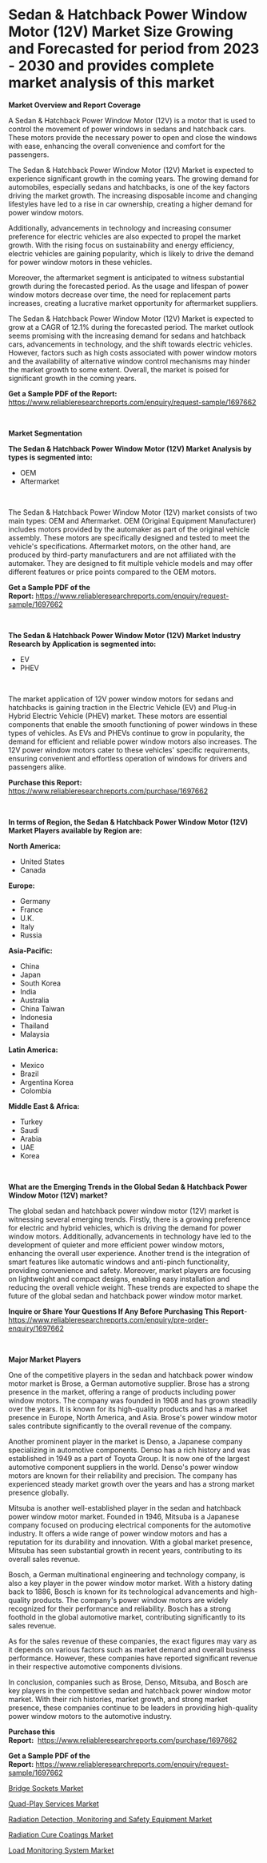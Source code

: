 <p><h1>Sedan & Hatchback Power Window Motor (12V) Market Size Growing and Forecasted for period from 2023 - 2030 and provides complete market analysis of this market</h1></p><p><strong>Market Overview and Report Coverage</strong></p>
<p><p>A Sedan & Hatchback Power Window Motor (12V) is a motor that is used to control the movement of power windows in sedans and hatchback cars. These motors provide the necessary power to open and close the windows with ease, enhancing the overall convenience and comfort for the passengers.</p><p>The Sedan & Hatchback Power Window Motor (12V) Market is expected to experience significant growth in the coming years. The growing demand for automobiles, especially sedans and hatchbacks, is one of the key factors driving the market growth. The increasing disposable income and changing lifestyles have led to a rise in car ownership, creating a higher demand for power window motors.</p><p>Additionally, advancements in technology and increasing consumer preference for electric vehicles are also expected to propel the market growth. With the rising focus on sustainability and energy efficiency, electric vehicles are gaining popularity, which is likely to drive the demand for power window motors in these vehicles.</p><p>Moreover, the aftermarket segment is anticipated to witness substantial growth during the forecasted period. As the usage and lifespan of power window motors decrease over time, the need for replacement parts increases, creating a lucrative market opportunity for aftermarket suppliers.</p><p>The Sedan & Hatchback Power Window Motor (12V) Market is expected to grow at a CAGR of 12.1% during the forecasted period. The market outlook seems promising with the increasing demand for sedans and hatchback cars, advancements in technology, and the shift towards electric vehicles. However, factors such as high costs associated with power window motors and the availability of alternative window control mechanisms may hinder the market growth to some extent. Overall, the market is poised for significant growth in the coming years.</p></p>
<p><strong>Get a Sample PDF of the Report:</strong> <a href="https://www.reliableresearchreports.com/enquiry/request-sample/1697662">https://www.reliableresearchreports.com/enquiry/request-sample/1697662</a></p>
<p>&nbsp;</p>
<p><strong>Market Segmentation</strong></p>
<p><strong>The Sedan & Hatchback Power Window Motor (12V) Market Analysis by types is segmented into:</strong></p>
<p><ul><li>OEM</li><li>Aftermarket</li></ul></p>
<p>&nbsp;</p>
<p><p>The Sedan & Hatchback Power Window Motor (12V) market consists of two main types: OEM and Aftermarket. OEM (Original Equipment Manufacturer) includes motors provided by the automaker as part of the original vehicle assembly. These motors are specifically designed and tested to meet the vehicle's specifications. Aftermarket motors, on the other hand, are produced by third-party manufacturers and are not affiliated with the automaker. They are designed to fit multiple vehicle models and may offer different features or price points compared to the OEM motors.</p></p>
<p><strong>Get a Sample PDF of the Report:</strong>&nbsp;<a href="https://www.reliableresearchreports.com/enquiry/request-sample/1697662">https://www.reliableresearchreports.com/enquiry/request-sample/1697662</a></p>
<p>&nbsp;</p>
<p><strong>The Sedan & Hatchback Power Window Motor (12V) Market Industry Research by Application is segmented into:</strong></p>
<p><ul><li>EV</li><li>PHEV</li></ul></p>
<p>&nbsp;</p>
<p><p>The market application of 12V power window motors for sedans and hatchbacks is gaining traction in the Electric Vehicle (EV) and Plug-in Hybrid Electric Vehicle (PHEV) market. These motors are essential components that enable the smooth functioning of power windows in these types of vehicles. As EVs and PHEVs continue to grow in popularity, the demand for efficient and reliable power window motors also increases. The 12V power window motors cater to these vehicles' specific requirements, ensuring convenient and effortless operation of windows for drivers and passengers alike.</p></p>
<p><strong>Purchase this Report:</strong>&nbsp; <a href="https://www.reliableresearchreports.com/purchase/1697662">https://www.reliableresearchreports.com/purchase/1697662</a></p>
<p>&nbsp;</p>
<p><strong>In terms of Region, the Sedan & Hatchback Power Window Motor (12V) Market Players available by Region are:</strong></p>
<p>
    <p> <strong> North America: </strong>
        <ul>
            <li>United States</li>
            <li>Canada</li>
        </ul>
        </p> 
    <p> <strong> Europe: </strong>
        <ul>
            <li>Germany</li>
            <li>France</li>
            <li>U.K.</li>
            <li>Italy</li>
            <li>Russia</li>
        </ul>
        </p> 
    <p> <strong> Asia-Pacific: </strong>
        <ul>
            <li>China</li>
            <li>Japan</li>
            <li>South Korea</li>
            <li>India</li>
            <li>Australia</li>
            <li>China Taiwan</li>
            <li>Indonesia</li>
            <li>Thailand</li>
            <li>Malaysia</li>
        </ul>
        </p> 
    <p> <strong> Latin America: </strong>
        <ul>
            <li>Mexico</li>
            <li>Brazil</li>
            <li>Argentina Korea</li>
            <li>Colombia</li>
        </ul>
        </p> 
    <p> <strong> Middle East & Africa: </strong>
        <ul>
            <li>Turkey</li>
            <li>Saudi</li>
            <li>Arabia</li>
            <li>UAE</li>
            <li>Korea</li>
        </ul>
    </p>
    </p>
<p>&nbsp;</p>
<p><strong>What are the Emerging Trends in the Global Sedan & Hatchback Power Window Motor (12V) market?</strong></p>
<p><p>The global sedan and hatchback power window motor (12V) market is witnessing several emerging trends. Firstly, there is a growing preference for electric and hybrid vehicles, which is driving the demand for power window motors. Additionally, advancements in technology have led to the development of quieter and more efficient power window motors, enhancing the overall user experience. Another trend is the integration of smart features like automatic windows and anti-pinch functionality, providing convenience and safety. Moreover, market players are focusing on lightweight and compact designs, enabling easy installation and reducing the overall vehicle weight. These trends are expected to shape the future of the global sedan and hatchback power window motor market.</p></p>
<p><strong>Inquire or Share Your Questions If Any Before Purchasing This Report</strong>- <a href="https://www.reliableresearchreports.com/enquiry/pre-order-enquiry/1697662">https://www.reliableresearchreports.com/enquiry/pre-order-enquiry/1697662</a></p>
<p>&nbsp;</p>
<p><strong>Major Market Players</strong></p>
<p><p>One of the competitive players in the sedan and hatchback power window motor market is Brose, a German automotive supplier. Brose has a strong presence in the market, offering a range of products including power window motors. The company was founded in 1908 and has grown steadily over the years. It is known for its high-quality products and has a market presence in Europe, North America, and Asia. Brose's power window motor sales contribute significantly to the overall revenue of the company.</p><p>Another prominent player in the market is Denso, a Japanese company specializing in automotive components. Denso has a rich history and was established in 1949 as a part of Toyota Group. It is now one of the largest automotive component suppliers in the world. Denso's power window motors are known for their reliability and precision. The company has experienced steady market growth over the years and has a strong market presence globally.</p><p>Mitsuba is another well-established player in the sedan and hatchback power window motor market. Founded in 1946, Mitsuba is a Japanese company focused on producing electrical components for the automotive industry. It offers a wide range of power window motors and has a reputation for its durability and innovation. With a global market presence, Mitsuba has seen substantial growth in recent years, contributing to its overall sales revenue.</p><p>Bosch, a German multinational engineering and technology company, is also a key player in the power window motor market. With a history dating back to 1886, Bosch is known for its technological advancements and high-quality products. The company's power window motors are widely recognized for their performance and reliability. Bosch has a strong foothold in the global automotive market, contributing significantly to its sales revenue.</p><p>As for the sales revenue of these companies, the exact figures may vary as it depends on various factors such as market demand and overall business performance. However, these companies have reported significant revenue in their respective automotive components divisions.</p><p>In conclusion, companies such as Brose, Denso, Mitsuba, and Bosch are key players in the competitive sedan and hatchback power window motor market. With their rich histories, market growth, and strong market presence, these companies continue to be leaders in providing high-quality power window motors to the automotive industry.</p></p>
<p><strong>Purchase this Report:</strong>&nbsp;&nbsp;<a href="https://www.reliableresearchreports.com/purchase/1697662">https://www.reliableresearchreports.com/purchase/1697662</a></p>
<p></p>
<p><strong>Get a Sample PDF of the Report:</strong>&nbsp;<a href="https://www.reliableresearchreports.com/enquiry/request-sample/1697662">https://www.reliableresearchreports.com/enquiry/request-sample/1697662</a></p>
<p><p><a href="https://medium.com/@alanwatkins6h/bridge-sockets-market-size-growth-forecast-2023-2030-1c204724619c">Bridge Sockets Market</a></p><p><a href="https://www.linkedin.com/pulse/quad-play-services-market-size-share-amp-trends-analysis/">Quad-Play Services Market</a></p><p><a href="https://www.linkedin.com/pulse/radiation-detection-monitoring-safety-equipment-market/">Radiation Detection, Monitoring and Safety Equipment Market</a></p><p><a href="https://www.linkedin.com/pulse/radiation-cure-coatings-market-size-2023-2030-global-industrial/">Radiation Cure Coatings Market</a></p><p><a href="https://medium.com/@seanhunt765/load-monitoring-system-market-size-growth-forecast-2023-2030-59c969fe3d78">Load Monitoring System Market</a></p></p>